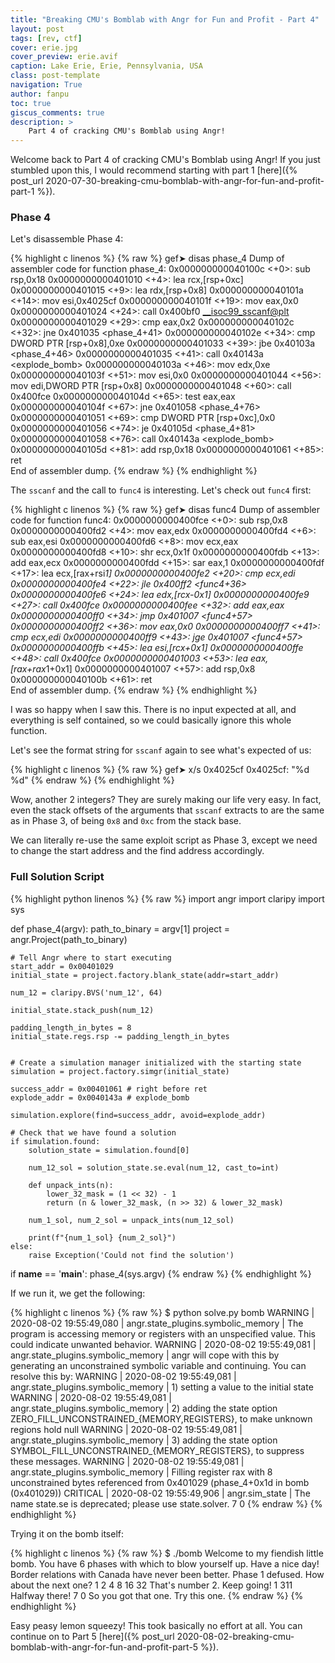 ```yaml
---
title: "Breaking CMU's Bomblab with Angr for Fun and Profit - Part 4"
layout: post
tags: [rev, ctf]
cover: erie.jpg
cover_preview: erie.avif
caption: Lake Erie, Erie, Pennsylvania, USA
class: post-template
navigation: True
author: fanpu
toc: true
giscus_comments: true
description: >
    Part 4 of cracking CMU's Bomblab using Angr!
---
```


Welcome back to Part 4 of cracking CMU's Bomblab using Angr! If you just
stumbled upon this, I would recommend starting with part 1
[here]({% post_url 2020-07-30-breaking-cmu-bomblab-with-angr-for-fun-and-profit-part-1 %}).

### Phase 4

Let's disassemble Phase 4:

{% highlight c linenos %}
{% raw %}
gef➤  disas phase_4
Dump of assembler code for function phase_4:
   0x000000000040100c <+0>:	sub    rsp,0x18
   0x0000000000401010 <+4>:	lea    rcx,[rsp+0xc]
   0x0000000000401015 <+9>:	lea    rdx,[rsp+0x8]
   0x000000000040101a <+14>:	mov    esi,0x4025cf
   0x000000000040101f <+19>:	mov    eax,0x0
   0x0000000000401024 <+24>:	call   0x400bf0 <__isoc99_sscanf@plt>
   0x0000000000401029 <+29>:	cmp    eax,0x2
   0x000000000040102c <+32>:	jne    0x401035 <phase_4+41>
   0x000000000040102e <+34>:	cmp    DWORD PTR [rsp+0x8],0xe
   0x0000000000401033 <+39>:	jbe    0x40103a <phase_4+46>
   0x0000000000401035 <+41>:	call   0x40143a <explode_bomb>
   0x000000000040103a <+46>:	mov    edx,0xe
   0x000000000040103f <+51>:	mov    esi,0x0
   0x0000000000401044 <+56>:	mov    edi,DWORD PTR [rsp+0x8]
   0x0000000000401048 <+60>:	call   0x400fce <func4>
   0x000000000040104d <+65>:	test   eax,eax
   0x000000000040104f <+67>:	jne    0x401058 <phase_4+76>
   0x0000000000401051 <+69>:	cmp    DWORD PTR [rsp+0xc],0x0
   0x0000000000401056 <+74>:	je     0x40105d <phase_4+81>
   0x0000000000401058 <+76>:	call   0x40143a <explode_bomb>
   0x000000000040105d <+81>:	add    rsp,0x18
   0x0000000000401061 <+85>:	ret    
End of assembler dump.
{% endraw %}
{% endhighlight %}

The `sscanf` and the call to `func4` is interesting. Let's check out `func4` first:

{% highlight c linenos %}
{% raw %}
gef➤  disas func4
Dump of assembler code for function func4:
   0x0000000000400fce <+0>:	sub    rsp,0x8
   0x0000000000400fd2 <+4>:	mov    eax,edx
   0x0000000000400fd4 <+6>:	sub    eax,esi
   0x0000000000400fd6 <+8>:	mov    ecx,eax
   0x0000000000400fd8 <+10>:	shr    ecx,0x1f
   0x0000000000400fdb <+13>:	add    eax,ecx
   0x0000000000400fdd <+15>:	sar    eax,1
   0x0000000000400fdf <+17>:	lea    ecx,[rax+rsi*1]
   0x0000000000400fe2 <+20>:	cmp    ecx,edi
   0x0000000000400fe4 <+22>:	jle    0x400ff2 <func4+36>
   0x0000000000400fe6 <+24>:	lea    edx,[rcx-0x1]
   0x0000000000400fe9 <+27>:	call   0x400fce <func4>
   0x0000000000400fee <+32>:	add    eax,eax
   0x0000000000400ff0 <+34>:	jmp    0x401007 <func4+57>
   0x0000000000400ff2 <+36>:	mov    eax,0x0
   0x0000000000400ff7 <+41>:	cmp    ecx,edi
   0x0000000000400ff9 <+43>:	jge    0x401007 <func4+57>
   0x0000000000400ffb <+45>:	lea    esi,[rcx+0x1]
   0x0000000000400ffe <+48>:	call   0x400fce <func4>
   0x0000000000401003 <+53>:	lea    eax,[rax+rax*1+0x1]
   0x0000000000401007 <+57>:	add    rsp,0x8
   0x000000000040100b <+61>:	ret    
End of assembler dump.
{% endraw %}
{% endhighlight %}

I was so happy when I saw this. There is no input expected at all, and everything is self contained, so we could basically ignore this whole function.

Let's see the format string for `sscanf` again to see what's expected of us:

{% highlight c linenos %}
{% raw %}
gef➤  x/s 0x4025cf
0x4025cf:	"%d %d"
{% endraw %}
{% endhighlight %}

Wow, another 2 integers? They are surely making our life very easy. In fact, even the stack offsets of the arguments that `sscanf` extracts to are the same as in Phase 3, of being `0x8` and `0xc` from the stack base. 

We can literally re-use the same exploit script as Phase 3, except we need to change the start address and the find address accordingly.

### Full Solution Script
{% highlight python linenos %}
{% raw %}
import angr
import claripy
import sys

def phase_4(argv):
    path_to_binary = argv[1]
    project = angr.Project(path_to_binary)

    # Tell Angr where to start executing 
    start_addr = 0x00401029
    initial_state = project.factory.blank_state(addr=start_addr)

    num_12 = claripy.BVS('num_12', 64)

    initial_state.stack_push(num_12)

    padding_length_in_bytes = 8
    initial_state.regs.rsp -= padding_length_in_bytes

    
    # Create a simulation manager initialized with the starting state
    simulation = project.factory.simgr(initial_state)

    success_addr = 0x00401061 # right before ret
    explode_addr = 0x0040143a # explode_bomb

    simulation.explore(find=success_addr, avoid=explode_addr)

    # Check that we have found a solution
    if simulation.found:
        solution_state = simulation.found[0]

        num_12_sol = solution_state.se.eval(num_12, cast_to=int)

        def unpack_ints(n):
            lower_32_mask = (1 << 32) - 1
            return (n & lower_32_mask, (n >> 32) & lower_32_mask)

        num_1_sol, num_2_sol = unpack_ints(num_12_sol)

        print(f"{num_1_sol} {num_2_sol}")
    else:
        raise Exception('Could not find the solution')

if __name__ == '__main__':
    phase_4(sys.argv)
{% endraw %}
{% endhighlight %}

If we run it, we get the following:


{% highlight c linenos %}
{% raw %}
$ python solve.py bomb
WARNING | 2020-08-02 19:55:49,080 | angr.state_plugins.symbolic_memory | The program is accessing memory or registers with an unspecified value. This could indicate unwanted behavior.
WARNING | 2020-08-02 19:55:49,081 | angr.state_plugins.symbolic_memory | angr will cope with this by generating an unconstrained symbolic variable and continuing. You can resolve this by:
WARNING | 2020-08-02 19:55:49,081 | angr.state_plugins.symbolic_memory | 1) setting a value to the initial state
WARNING | 2020-08-02 19:55:49,081 | angr.state_plugins.symbolic_memory | 2) adding the state option ZERO_FILL_UNCONSTRAINED_{MEMORY,REGISTERS}, to make unknown regions hold null
WARNING | 2020-08-02 19:55:49,081 | angr.state_plugins.symbolic_memory | 3) adding the state option SYMBOL_FILL_UNCONSTRAINED_{MEMORY_REGISTERS}, to suppress these messages.
WARNING | 2020-08-02 19:55:49,081 | angr.state_plugins.symbolic_memory | Filling register rax with 8 unconstrained bytes referenced from 0x401029 (phase_4+0x1d in bomb (0x401029))
CRITICAL | 2020-08-02 19:55:49,906 | angr.sim_state | The name state.se is deprecated; please use state.solver.
7 0
{% endraw %}
{% endhighlight %}

Trying it on the bomb itself:

{% highlight c linenos %}
{% raw %}
$ ./bomb
Welcome to my fiendish little bomb. You have 6 phases with
which to blow yourself up. Have a nice day!
Border relations with Canada have never been better.
Phase 1 defused. How about the next one?
1 2 4 8 16 32
That's number 2.  Keep going!
1 311
Halfway there!
7 0
So you got that one.  Try this one.
{% endraw %}
{% endhighlight %}

Easy peasy lemon squeezy! This took basically no effort at all. You can continue
on to Part 5 
[here]({% post_url 2020-08-02-breaking-cmu-bomblab-with-angr-for-fun-and-profit-part-5 %}).